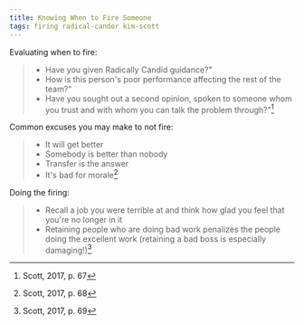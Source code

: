 ```yaml
---
title: Knowing When to Fire Someone
tags: firing radical-candor kim-scott
---
```


Evaluating when to fire:

> - Have you given Radically Candid guidance?"
> - How is this person's poor performance affecting the rest of the team?"
> - Have you sought out a second opinion, spoken to someone whom you trust and with whom you can talk the problem through?"[^evaluation]

Common excuses you may make to not fire:

> - It will get better
> - Somebody is better than nobody
> - Transfer is the answer
> - It's bad for morale[^excuses]

Doing the firing:

> - Recall a job you were terrible at and think how glad you feel that you're no longer in it
> - Retaining people who are doing bad work penalizes the people doing the excellent work (retaining a bad boss is especially damaging!)[^action]

[^evaluation]: Scott, 2017, p. 67
[^excuses]: Scott, 2017, p. 68
[^action]: Scott, 2017, p. 69
